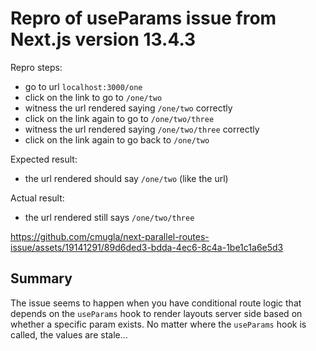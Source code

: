 # Repro of useParams issue from Next.js version 13.4.3

Repro steps:

- go to url `localhost:3000/one`
- click on the link to go to `/one/two`
- witness the url rendered saying `/one/two` correctly
- click on the link again to go to `/one/two/three`
- witness the url rendered saying `/one/two/three` correctly
- click on the link again to go back to `/one/two`

Expected result:

- the url rendered should say `/one/two` (like the url)

Actual result:

- the url rendered still says `/one/two/three`



https://github.com/cmugla/next-parallel-routes-issue/assets/19141291/89d6ded3-bdda-4ec6-8c4a-1be1c1a6e5d3



## Summary

The issue seems to happen when you have conditional route logic that depends on the `useParams` hook to render layouts server side based on whether a specific param exists. No matter where the `useParams` hook is called, the values are stale...

